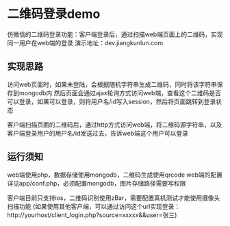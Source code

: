 二维码登录demo
===
仿微信的二维码登录功能：客户端登录后，通过扫描web端页面上的二维码，实现同一用户在web端的登录
演示地址：dev.jiangkunlun.com

## 实现思路
访问web页面时，如果未登陆，会根据随机字符串生成二维码，同时将该字符串保存到mongodb内
然后页面会通过ajax轮询方式访问web端，查看这个二维码是否可以登录，如果可以登录，则将用户名/id写入session，然后将页面跳转到登录状态

客户端扫描页面的二维码后，通过http方式访问web端，将二维码源字符串，以及客户端登录用户的用户名/id发送过去，告诉web端这个用户可以登录

## 运行须知
web端使用php，数据存储使用mongodb，二维码生成使用qrcode
web端的配置详见app/conf.php，必须配置mongodb，图片存储路径需要写权限

客户端目前只支持ios，二维码识别使用zBar，需要配置真机测试才能使用摄像头扫描功能
(如果使用其他客户端，可以通过访问这个url实现登录：http://yourhost/client_login.php?source=xxxxx&&user=张三)

